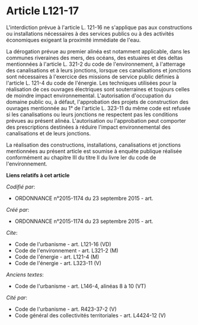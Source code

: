 # Article L121-17

L'interdiction prévue à l'article L. 121-16 ne s'applique pas aux constructions ou installations nécessaires à des services
publics ou à des activités économiques exigeant la proximité immédiate de l'eau. 

La dérogation prévue au premier alinéa est notamment applicable, dans les communes riveraines des mers, des océans, des
estuaires et des deltas mentionnées à l'article L. 321-2 du code de l'environnement, à l'atterrage des canalisations et à
leurs jonctions, lorsque ces canalisations et jonctions sont nécessaires à l'exercice des missions de service public définies
à l'article L. 121-4 du code de l'énergie. Les techniques utilisées pour la réalisation de ces ouvrages électriques sont
souterraines et toujours celles de moindre impact environnemental. L'autorisation d'occupation du domaine public ou, à
défaut, l'approbation des projets de construction des ouvrages mentionnée au 1° de l'article L. 323-11 du même code est
refusée si les canalisations ou leurs jonctions ne respectent pas les conditions prévues au présent alinéa. L'autorisation ou
l'approbation peut comporter des prescriptions destinées à réduire l'impact environnemental des canalisations et de leurs
jonctions. 

La réalisation des constructions, installations, canalisations et jonctions mentionnées au présent article est soumise à
enquête publique réalisée conformément au chapitre III du titre II du livre Ier du code de l'environnement.

**Liens relatifs à cet article**

_Codifié par_:

  - ORDONNANCE n°2015-1174 du 23 septembre 2015 - art.

_Créé par_:

  - ORDONNANCE n°2015-1174 du 23 septembre 2015 - art.

_Cite_:

  - Code de l'urbanisme - art. L121-16 (VD)
  - Code de l'environnement - art. L321-2 (M)
  - Code de l'énergie - art. L121-4 (M)
  - Code de l'énergie - art. L323-11 (V)

_Anciens textes_:

  - Code de l'urbanisme - art. L146-4, alinéas 8 à 10 (VT)

_Cité par_:

  - Code de l'urbanisme - art. R423-37-2 (V)
  - Code général des collectivités territoriales - art. L4424-12 (V)
